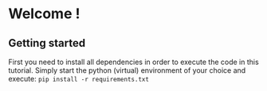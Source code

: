 # Welcome ! 

## Getting started
First you need to install all dependencies in order to execute the code in this tutorial. Simply start the python (virtual) environment of your choice and execute: `pip install -r requirements.txt`